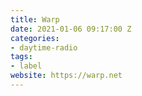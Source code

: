 ```yaml
---
title: Warp
date: 2021-01-06 09:17:00 Z
categories:
- daytime-radio
tags:
- label
website: https://warp.net
---
```


